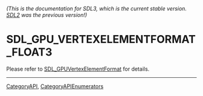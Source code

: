 ###### (This is the documentation for SDL3, which is the current stable version. [SDL2](https://wiki.libsdl.org/SDL2/) was the previous version!)
# SDL_GPU_VERTEXELEMENTFORMAT_FLOAT3

Please refer to [SDL_GPUVertexElementFormat](SDL_GPUVertexElementFormat) for details.

----
[CategoryAPI](CategoryAPI), [CategoryAPIEnumerators](CategoryAPIEnumerators)

